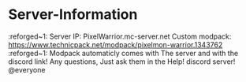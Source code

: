 # Server-Information
:reforged~1: Server IP: PixelWarrior.mc-server.net  Custom modpack: https://www.technicpack.net/modpack/pixelmon-warrior.1343762 :reforged~1:   Modpack automaticly comes with The server and with the discord link!  Any questions, Just ask them in the Help! discord server!  @everyone
